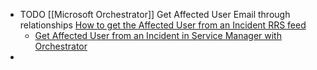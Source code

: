 - TODO [[Microsoft Orchestrator]] Get Affected User Email through relationships [How to get the Affected User from an Incident RRS feed](https://social.technet.microsoft.com/Forums/en-US/614749e4-704d-4098-86a6-8d47b0de4730/how-to-get-the-affected-user-from-an-incident?forum=scogeneral)
	- [Get Affected User from an Incident in Service Manager with Orchestrator](http://systemcenterme.com/get-affected-user-from-an-incident-in-service-manager-with-orchestrator/)
-